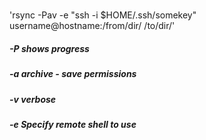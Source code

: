 
# 
'rsync -Pav -e "ssh -i $HOME/.ssh/somekey" username@hostname:/from/dir/ /to/dir/'

##### -P shows progress
##### -a archive - save permissions
##### -v verbose
##### -e Specify remote shell to use
